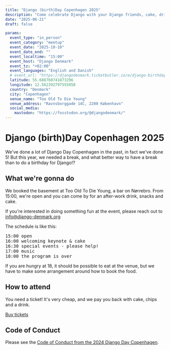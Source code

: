 ```yaml
---
title: "Django (birth)Day Copenhagen 2025"
description: "Come celebrate Django with your Django friends, cake, drinks and fun!"
date: "2025-06-21"
draft: false

params:
  event_type: "in_person"
  event_category: "meetup"
  event_date: "2025-10-10"
  event_date_end: ""
  event_localtime: "15:00"
  event_host: "Django Denmark"
  event_tz: "+02:00"
  event_languages: "English and Danish"
  # event_url: "https://djangodenmark.ticketbutler.io/e/django-birthday-copenhagen-2025"
  latitude: 55.688760741873296
  longitude: 12.562392797555058
  country: "Denmark"
  city: "Copenhagen"
  venue_name: "Too Old To Die Young"
  venue_address: "Ravnsborggade 14C, 2200 København"
  social_media:
    mastodon: "https://fosstodon.org/@djangodenmark/"
---
```


# Django (birth)Day Copenhagen 2025

We've done a lot of Django Day Copenhagen in the past, in fact we've done 5! But this year, we needed a break, and what better way to have a break than to do a birthday for Django!?

## What we're gonna do

We booked the basement at Too Old To Die Young, a bar on Nørrebro. From 15:00, we're open and you can come by for an after-work drink, snacks and cake.

If you're interested in doing something fun at the event, please reach out to info@django-denmark.org

The schedule is like this:

<pre>
15:00 open
16:00 welcoming keynote & cake
16:30 special events - please help!
17:00 music
18:00 the program is over
</pre>

If you are hungry at 18, it should be possible to eat at the venue, but we have to make some arrangement around how to book the food.

## How to attend

You need a ticket! It's very cheap, and we pay you back with cake, chips and a drink.

<a href="https://djangodenmark.ticketbutler.io/e/django-birthday-copenhagen-2025">Buy tickets</a>

## Code of Conduct

Please see the [Code of Conduct from the 2024 Django Day Copenhagen](https://2024.djangoday.dk/conduct/).
